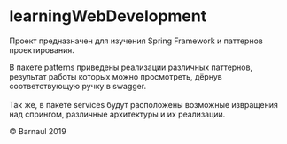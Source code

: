 # learningWebDevelopment
Проект предназначен для изучения Spring Framework и паттернов проектирования.

В пакете patterns приведены реализации различных паттернов, результат работы которых можно просмотреть, дёрнув соответствующую ручку в swagger.
<br><br>Так же, в пакете services будут расположены возможные извращения над спрингом, различные архитектуры и их реализации.

© Barnaul 2019
